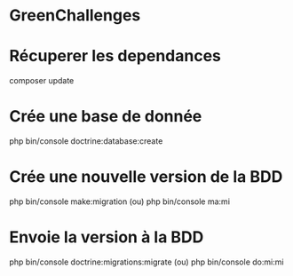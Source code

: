 # GreenChallenges

# Récuperer les dependances
composer update

# Crée une base de donnée
php bin/console doctrine:database:create

# Crée une nouvelle version de la BDD
 php bin/console make:migration (ou) php bin/console ma:mi

# Envoie la version à la BDD
 php bin/console doctrine:migrations:migrate (ou) php bin/console do:mi:mi
